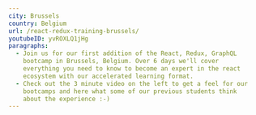 ```yaml
---
city: Brussels
country: Belgium
url: /react-redux-training-brussels/
youtubeID: yvROXLQ1jHg
paragraphs:
  - Join us for our first addition of the React, Redux, GraphQL
    bootcamp in Brussels, Belgium. Over 6 days we'll cover
    everything you need to know to become an expert in the react
    ecosystem with our accelerated learning format.
  - Check out the 3 minute video on the left to get a feel for our
    bootcamps and here what some of our previous students think
    about the experience :-)
---
```

